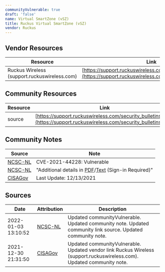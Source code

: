 ```yaml
---
communityVulnerable: true
draft: 'false'
name: Virtual SmartZone (vSZ)
title: Ruckus Virtual SmartZone (vSZ)
vendor: Ruckus
---
```


## Vendor Resources
| Resource | Link |
| --- | --- |
| Ruckus Wireless (support.ruckuswireless.com) | [https://support.ruckuswireless.com/security_bulletins/313](https://support.ruckuswireless.com/security_bulletins/313) |

## Community Resources
| Resource | Link |
| --- | --- |
| source | [https://support.ruckuswireless.com/security_bulletins/313](https://support.ruckuswireless.com/security_bulletins/313) |

## Community Notes
| Source | Note |
| --- | --- |
| [NCSC-NL](https://github.com/NCSC-NL/log4shell/blob/main/software/README.md) | CVE-2021-44228: Vulnerable </ul> |
| [NCSC-NL](https://github.com/NCSC-NL/log4shell/blob/main/software/README.md) | "Additional details in <a href="https://support.ruckuswireless.com/security_bulletins_downloads/313?type=pdf" rel="nofollow">PDF</a>/<a href="https://support.ruckuswireless.com/security_bulletins_downloads/313?type=txt" rel="nofollow">Text</a> (Sign-in Required)" |
| [CISAGov](https://raw.githubusercontent.com/cisagov/log4j-affected-db/develop/README.md) | Last Update: 12/13/2021 |

## Sources
| Date | Attribution | Description |
| --- | --- | --- |
| 2022-01-03 13:10:52 | [NCSC-NL](https://github.com/NCSC-NL/log4shell/blob/main/software/README.md) | Updated communityVulnerable. Updated community note. Updated community link source. Updated community note.  |
| 2021-12-30 21:31:50 | [CISAGov](https://raw.githubusercontent.com/cisagov/log4j-affected-db/develop/README.md) | Updated communityVulnerable. Updated vendor link Ruckus Wireless (support.ruckuswireless.com). Updated community note.  |
